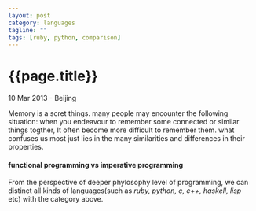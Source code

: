 ```yaml
---
layout: post
category: languages
tagline: ""
tags: [ruby, python, comparison]
---
```

{{page.title}}
=============
<p class="meta">10 Mar 2013 - Beijing</p>

Memory is a scret things. many people may encounter the following situation: when you endeavour to remember some connected or similar things togther, It often become more difficult to remember them. what confuses us most just lies in the many similarities and differences in their properties.
#### functional programming **vs** imperative programming
From the perspective of deeper phylosophy level of programming, we can distinct all kinds of languages\(such as *ruby, python, c, c++, haskell, lisp* etc\) with the category above.

